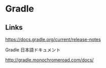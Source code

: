 # Gradle

## Links

https://docs.gradle.org/current/release-notes

Gradle 日本語ドキュメント

http://gradle.monochromeroad.com/docs/
